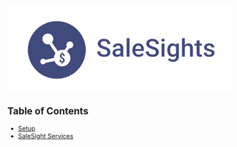 <p align="center">
  <img src="static/img/salesights-logo.png" alt="SaleSights Logo", style="width: 500px;">
</p>


## Table of Contents

- [Setup](documentation/setup.md)
- [SaleSight Services](documentation/services.md)
